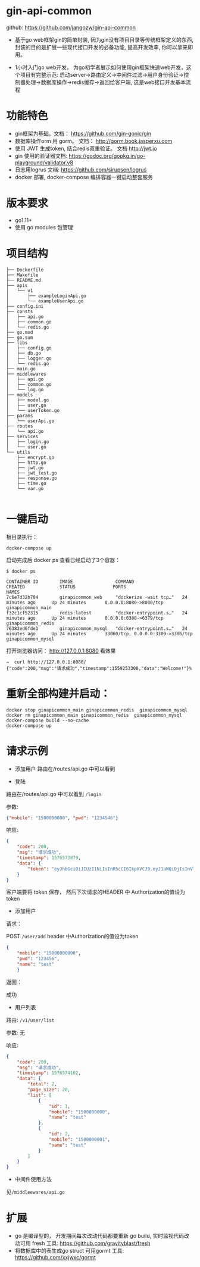 # gin-api-common 
github: https://github.com/jangozw/gin-api-common

* 基于go web框架gin的简单封装, 因为gin没有项目目录等传统框架定义的东西, 封装的目的是扩展一些现代接口开发的必备功能, 提高开发效率, 你可以拿来即用。

* 1小时入门go web开发， 为go初学者展示如何使用gin框架快速web开发，这个项目有完整示范: 
启动server->路由定义->中间件过滤->用户身份验证->控制器处理->数据库操作->redis缓存->返回给客户端, 这是web接口开发基本流程

# 功能特色
* gin框架为基础。文档： https://github.com/gin-gonic/gin
* 数据库操作orm 用 gorm。 文档： http://gorm.book.jasperxu.com 
* 使用 JWT 生成token, 结合redis双重验证。 文档 http://jwt.io
* gin 使用的验证器文档: https://godoc.org/gopkg.in/go-playground/validator.v8
* 日志用logrus  文档: https://github.com/sirupsen/logrus
* docker 部署, docker-compose 编排容器一键启动整套服务

# 版本要求

 * go1.11+
 * 使用 go modules 包管理

# 项目结构

```cassandraql
├── Dockerfile
├── Makefile
├── README.md
├── apis
│   └── v1
│       ├── exampleLoginApi.go
│       └── exampleUserApi.go
├── config.ini
├── consts
│   ├── api.go
│   ├── common.go
│   └── redis.go
├── go.mod
├── go.sum
├── libs
│   ├── config.go
│   ├── db.go
│   ├── logger.go
│   └── redis.go
├── main.go
├── middlewares
│   ├── api.go
│   ├── common.go
│   └── log.go
├── models
│   ├── model.go
│   ├── user.go
│   └── userToken.go
├── params
│   └── userApi.go
├── routes
│   └── api.go
├── services
│   ├── login.go
│   └── user.go
└── utils
    ├── encrypt.go
    ├── http.go
    ├── jwt.go
    ├── jwt_test.go
    ├── response.go
    ├── time.go
    └── var.go


```

# 一键启动
根目录执行： 

```
docker-compose up
```
启动完成后 docker ps 查看已经启动了3个容器：
```cassandraql
$ docker ps

CONTAINER ID        IMAGE                COMMAND                  CREATED             STATUS              PORTS                               NAMES
7c6e7d32b784        ginapicommon_web     "dockerize -wait tcp…"   24 minutes ago      Up 24 minutes       0.0.0.0:8080->8080/tcp              ginapicommon_main
f32c1cf52315        redis:latest         "docker-entrypoint.s…"   24 minutes ago      Up 24 minutes       0.0.0.0:6380->6379/tcp              ginapicommon_redis
76382ed6fde1        ginapicommon_mysql   "docker-entrypoint.s…"   24 minutes ago      Up 24 minutes       33060/tcp, 0.0.0.0:3309->3306/tcp   ginapicommon_mysql
```



打开浏览器访问： http://127.0.0.1:8080 看效果
```cassandraql
⇒  curl http://127.0.0.1:8080/
{"code":200,"msg":"请求成功","timestamp":1559253308,"data":"Welcome!"}%
```

# 重新全部构建并启动：

```cassandraql
docker stop ginapicommon_main ginapicommon_redis  ginapicommon_mysql
docker rm ginapicommon_main ginapicommon_redis  ginapicommon_mysql
docker-compose build --no-cache
docker-compose up
```


# 请求示例

* 添加用户
路由在/routes/api.go 中可以看到 

 
* 登陆


路由在/routes/api.go 中可以看到 ```/login``` 




参数:
```json
{"mobile": "1500000000", "pwd": "1234546"}
```
响应:
```json
{
    "code": 200,
    "msg": "请求成功",
    "timestamp": 1576573879,
    "data": {
        "token": "eyJhbGciOiJIUzI1NiIsInR5cCI6IkpXVCJ9.eyJ1aWQiOjIsInVlbiI6ImVjNDc2ZDJkNGU3ODhkYzA3YzFkNDI3NGVkZjA1Y2Y1YmQyMGI4YWYwYTdlODcwYTAzMzRmYjZlZDg2MzNiZDQiLCJleHAiOjE1NzY2NjAyNzksImlzcyI6InRlc3QifQ.erealfYAsbxkvoyf3IxXvRSX46hZt4G6JxPQmYoNvNc"
    }
}
```

客户端要将 token 保存， 然后下次请求的HEADER 中 Authorization的值设为token


* 添加用户

请求：


POST  ```/user/add```
header 中Authorization的值设为token

```json
{
    "mobile": "15000000000",
    "pwd": "123456",
    "name": "test"
    }
```
返回：


成功




* 用户列表


路由: ```/v1/user/list```


参数: 无 


响应:
```json
{
    "code": 200,
    "msg": "请求成功",
    "timestamp": 1576574102,
    "data": {
        "total": 2,
        "page_size": 20,
        "list": [
            {
                "id": 1,
                "mobile": "1500000000",
                "name": "test"
            },
            {
                "id": 2,
                "mobile": "1500000001",
                "name": "test"
            }
        ]
    }
}

```
* 中间件使用方法

见```/middleewares/api.go```
 



# 扩展

* go 是编译型的， 开发期间每次改动代码都要重新 go build, 实时监视代码改动可用 fresh 工具: https://github.com/gravityblast/fresh
* 将数据库中的表生成go struct 可用gormt 工具: https://github.com/xxjwxc/gormt





